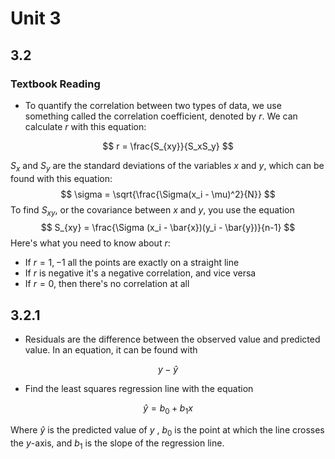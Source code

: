 # Unit 3

## 3.2

### Textbook Reading

* To quantify the correlation between two types of data, we use something called the correlation coefficient, denoted by $r$. We can calculate $r$ with this equation:

$$
r = \frac{S_{xy}}{S_xS_y}
$$

$S_x$ and $S_y$ are the standard deviations of the variables $x$ and $y$, which can be found with this equation:
$$
\sigma = \sqrt{\frac{\Sigma(x_i - \mu)^2}{N}}
$$
To find $S_{xy}$, or the covariance between $x$ and $y$, you use the equation
$$
S_{xy} = \frac{\Sigma (x_i - \bar{x})(y_i - \bar{y})}{n-1}
$$
Here's what you need to know about $r$: 

* If $r=1,-1$ all the points are exactly on a straight line
* If $r$ is negative it's a negative correlation, and vice versa
* If $r=0$, then there's no correlation at all 

## 3.2.1

* Residuals are the difference between the observed value and predicted value. In an equation, it can be found with 

$$
y - \hat{y}
$$

* Find the least squares regression line with the equation

$$
\hat{y} = b_0 + b_1 x
$$

Where $\hat{y}$ is the predicted value of $y$ , $b_0$ is the point at which the line crosses the $y$-axis, and $b_1$ is the slope of the regression line. 


